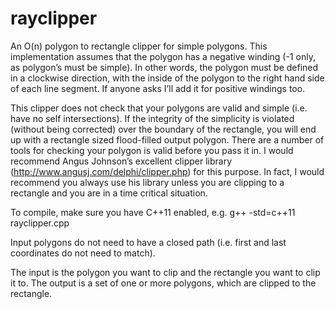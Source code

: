 # rayclipper
An O(n) polygon to rectangle clipper for simple polygons. This implementation assumes that the polygon has a negative winding (-1 only, as polygon’s must be simple). In other words, the polygon must be defined in a clockwise direction, with the inside of the polygon to the right hand side of each line segment. If anyone asks I’ll add it for positive windings too.

This clipper does not check that your polygons are valid and simple (i.e. have no self intersections). If the integrity of the simplicity is violated (without being corrected) over the boundary of the rectangle, you will end up with a rectangle sized flood-filled output polygon. There are a number of tools for checking your polygon is valid before you pass it in. I would recommend Angus Johnson’s excellent clipper library (http://www.angusj.com/delphi/clipper.php) for this purpose. In fact, I would recommend you always use his library unless you are clipping to a rectangle and you are in a time critical situation.

To compile, make sure you have C++11 enabled, e.g. g++ -std=c++11 rayclipper.cpp

Input polygons do not need to have a closed path (i.e. first and last coordinates do not need to match).

The input is the polygon you want to clip and the rectangle you want to clip it to. The output is a set of one or more polygons, which are clipped to the rectangle.
